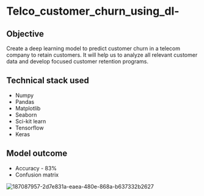 # Telco_customer_churn_using_dl-

## Objective

Create a deep learning model to predict customer churn in a telecom company to retain customers. It will help us to analyze all relevant customer data and develop focused customer retention programs.

## Technical stack used

- Numpy
- Pandas
- Matplotlib
- Seaborn
- Sci-kit learn
- Tensorflow
- Keras

## Model outcome

- Accuracy - 83%
- Confusion matrix

![187087957-2d7e831a-eaea-480e-868a-b637332b2627](https://user-images.githubusercontent.com/93317185/194737232-dbe697bc-98c5-4545-84bf-9d06c2b1205e.png)
